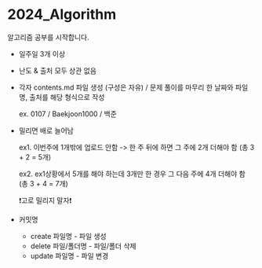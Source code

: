 # 2024_Algorithm

알고리즘 공부를 시작합니다.

* 일주일 3개 이상
* 난도 & 출처 모두 상관 없음
* 각자 contents.md 파일 생성 (구성은 자유) / 문제 풀이를 마무리 한 날짜와 파일 명, 출처를 해당 형식으로 작성

    ex. 0107 / Baekjoon1000 / 백준

* 밀리면 배로 늘어남

    ex1. 이번주에 1개밖에 업로드 안함 -> 한 주 뒤에 하면 그 주에 2개 더해야 함 (총 3 + 2 = 5개)

    ex2. ex1상황에서 5개를 해야 하는데 3개만 한 경우 그 다음 주에 4개 더해야 함 (총 3 + 4 = 7개)

    ❗고로 밀리지 말자❗

* 커밋명
  * create 파일명 - 파일 생성
  * delete 파일/폴더명 - 파일/폴더 삭제
  * update 파일명 - 파일 변경
